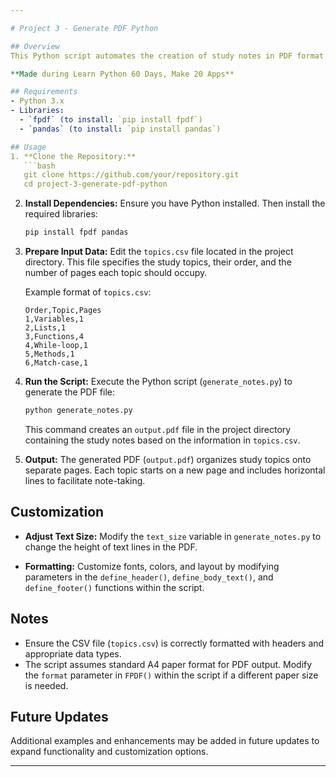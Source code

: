 ```yaml
---

# Project 3 - Generate PDF Python

## Overview
This Python script automates the creation of study notes in PDF format based on data provided in a CSV file (`topics.csv`). Each entry in the CSV file represents a topic with a specified number of pages, generating formatted PDF pages accordingly. This tool is designed for generating note templates or exporting CSV data into PDF formats for various purposes.

**Made during Learn Python 60 Days, Make 20 Apps**

## Requirements
- Python 3.x
- Libraries:
  - `fpdf` (to install: `pip install fpdf`)
  - `pandas` (to install: `pip install pandas`)

## Usage
1. **Clone the Repository:**
   ```bash
   git clone https://github.com/your/repository.git
   cd project-3-generate-pdf-python
   ```

2. **Install Dependencies:**
   Ensure you have Python installed. Then install the required libraries:
   ```bash
   pip install fpdf pandas
   ```

3. **Prepare Input Data:**
   Edit the `topics.csv` file located in the project directory. This file specifies the study topics, their order, and the number of pages each topic should occupy.

   Example format of `topics.csv`:
   ```csv
   Order,Topic,Pages
   1,Variables,1
   2,Lists,1
   3,Functions,4
   4,While-loop,1
   5,Methods,1
   6,Match-case,1
   ```

4. **Run the Script:**
   Execute the Python script (`generate_notes.py`) to generate the PDF file:
   ```bash
   python generate_notes.py
   ```
   This command creates an `output.pdf` file in the project directory containing the study notes based on the information in `topics.csv`.

5. **Output:**
   The generated PDF (`output.pdf`) organizes study topics onto separate pages. Each topic starts on a new page and includes horizontal lines to facilitate note-taking.

## Customization
- **Adjust Text Size:** Modify the `text_size` variable in `generate_notes.py` to change the height of text lines in the PDF.
  
- **Formatting:** Customize fonts, colors, and layout by modifying parameters in the `define_header()`, `define_body_text()`, and `define_footer()` functions within the script.

## Notes
- Ensure the CSV file (`topics.csv`) is correctly formatted with headers and appropriate data types.
- The script assumes standard A4 paper format for PDF output. Modify the `format` parameter in `FPDF()` within the script if a different paper size is needed.

## Future Updates
Additional examples and enhancements may be added in future updates to expand functionality and customization options.


---
```

